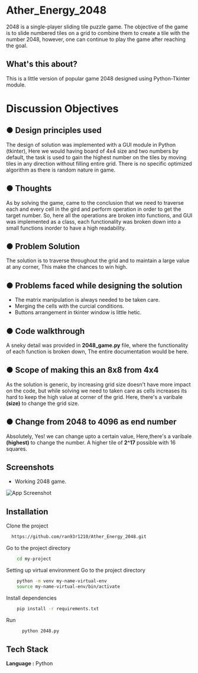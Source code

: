 # Ather_Energy_2048


2048 is a single-player sliding tile puzzle game. The objective of the game is to slide numbered tiles on a grid to combine them to create a tile with the number 2048, however, one can continue to play the game after reaching the goal.

## What's this about?

This is a little version of popular game 2048  designed using Python-Tkinter module.

# Discussion Objectives

## ● Design principles used
The design of solution was implemented with a GUI module in Python (tkinter), Here we would having
board of 4x4 size and two numbers by default, the task is used to gain the highest number on the tiles
by moving tiles in any direction without filling entire grid. There is no specific optimized
algorithm as there is random nature in game.

## ● Thoughts
As by solving the game, came to the conclusion that we need to traverse each and every cell in the gird and perform operation in order to get the target number.
So, here all the operations are broken into functions, and GUI was implemented as a class, each functionality was broken down into a 
small functions inorder to have a high readability.

## ● Problem Solution
The solution is to traverse throughout the grid and to  maintain a large value at any corner, This
make the chances to win high.

## ● Problems faced while designing the solution  
- The matrix manipulation is always needed to be taken care.
- Merging the cells with the curcial conditions.
- Buttons arrangement in tkinter window is little hetic.

## ● Code walkthrough
A sneky detail was provided in  **2048_game.py** file, where the functionality  of each function 
is broken down, The entire documentation would be here.

## ● Scope of making this an 8x8 from 4x4

As the solution is generic, by increasing grid size doesn't have more impact on
the code, but while solving we need to taken care as cells increases its hard to keep
the high value at corner of the grid. Here, there's a varibale **(size)** to change the grid size.

## ● Change from 2048 to 4096 as end number
Absolutely, Yes! we can change upto a certain value, Here,there's a varibale **(highest)** to change the number.
A higher tile of  **2^17** possible with 16 squares.



## Screenshots
- Working 2048 game.

![App Screenshot](https://github.com/ran93r1210/Ather_Energy_2048/blob/main/Assets/2048.png)


## Installation

Clone the project
```bash
  https://github.com/ran93r1210/Ather_Energy_2048.git
```
Go to the project directory
```bash
    cd my-project
```
Setting up virtual environment
Go to the project directory
```bash
    python -m venv my-name-virtual-env
    source my-name-virtual-env/bin/activate 
```
Install dependencies
```bash
    pip install -r requirements.txt
```
Run 
```bash
      python 2048.py
```

## Tech Stack

**Language :** Python


